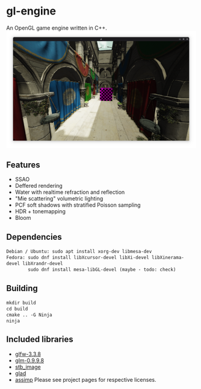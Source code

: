 # gl-engine
An OpenGL game engine written in C++.
![Sponza demo scene](screenshots/sponza.png)

## Features
* SSAO
* Deffered rendering
* Water with realtime refraction and reflection
* "Mie scattering" volumetric lighting
* PCF soft shadows with stratified Poisson sampling
* HDR + tonemapping
* Bloom

## Dependencies
```
Debian / Ubuntu: sudo apt install xorg-dev libmesa-dev
Fedora: sudo dnf install libXcursor-devel libXi-devel libXinerama-devel libXrandr-devel
        sudo dnf install mesa-libGL-devel (maybe - todo: check)
```

## Building
```
mkdir build
cd build
cmake .. -G Ninja
ninja
```

## Included libraries
* [glfw-3.3.8](https://github.com/glfw/glfw)
* [glm-0.9.9.8](https://github.com/g-truc/glm)
* [stb_image](https://github.com/nothings/stb/blob/master/stb_image.h)
* [glad](https://glad.dav1d.de/)
* [assimp](https://github.com/assimp/assimp)
Please see project pages for respective licenses.
